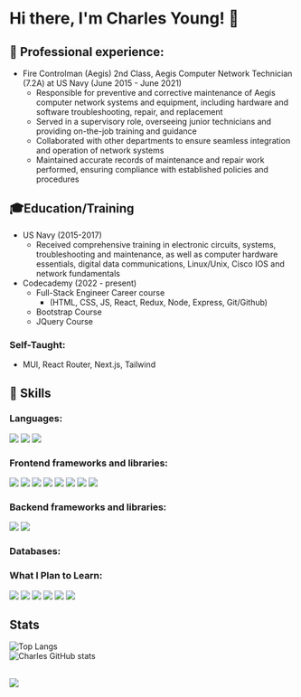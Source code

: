 # Hi there, I'm Charles Young! 👋

## 💼 Professional experience:
- Fire Controlman (Aegis) 2nd Class, Aegis Computer Network Technician (7.2A) at US Navy (June 2015 - June 2021)
  - Responsible for preventive and corrective maintenance of Aegis computer network systems and equipment, including hardware and software troubleshooting, repair, and replacement
  - Served in a supervisory role, overseeing junior technicians and providing on-the-job training and guidance
  - Collaborated with other departments to ensure seamless integration and operation of network systems
  - Maintained accurate records of maintenance and repair work performed, ensuring compliance with established policies and procedures

## 🎓Education/Training
 - US Navy (2015-2017) 
   - Received comprehensive training in electronic circuits, systems, troubleshooting and maintenance, as well as computer hardware essentials, digital data communications, Linux/Unix, Cisco IOS and network fundamentals
 - Codecademy (2022 - present)
   - Full-Stack Engineer Career course
      - (HTML, CSS, JS, React, Redux, Node, Express, Git/Github)
   - Bootstrap Course
   - JQuery Course

### Self-Taught:
 - MUI, React Router, Next.js, Tailwind

## 🚀 Skills

### Languages:
<p>
 <img src="https://img.shields.io/badge/HTML5-E34F26?style=for-the-badge&logo=html5&logoColor=white" />
 <img src="https://img.shields.io/badge/CSS3-1572B6?style=for-the-badge&logo=css3&logoColor=white" />
 <img src="https://img.shields.io/badge/JavaScript-323330?style=for-the-badge&logo=javascript&logoColor=F7DF1E" />
 </p>
 
 ### Frontend frameworks and libraries:
 <p>
   <img src="https://img.shields.io/badge/React-20232A?style=for-the-badge&logo=react&logoColor=61DAFB" />
   <img src="https://img.shields.io/badge/next.js-000000?style=for-the-badge&logo=nextdotjs&logoColor=white" />
   <img src="https://img.shields.io/badge/Redux-593D88?style=for-the-badge&logo=redux&logoColor=white" />
   <img src="https://img.shields.io/badge/React_Router-CA4245?style=for-the-badge&logo=react-router&logoColor=white" />
   <img src="https://img.shields.io/badge/jQuery-0769AD?style=for-the-badge&logo=jquery&logoColor=white" />
   <img src="https://img.shields.io/badge/Tailwind_CSS-38B2AC?style=for-the-badge&logo=tailwind-css&logoColor=white" />
   <img src="https://img.shields.io/badge/Bootstrap-563D7C?style=for-the-badge&logo=bootstrap&logoColor=white" />
   <img src="https://img.shields.io/badge/MUI-%230081CB.svg?style=for-the-badge&logo=mui&logoColor=white" />
</p>

### Backend frameworks and libraries:
<p>
   <img src="https://img.shields.io/badge/Node.js-43853D?style=for-the-badge&logo=node.js&logoColor=white" />
   <img src="https://img.shields.io/badge/Express.js-404D59?style=for-the-badge" />
</p>

### Databases:

### What I Plan to Learn:
<p>
  <img src="https://img.shields.io/badge/PostgreSQL-316192?style=for-the-badge&logo=postgresql&logoColor=white" />
  <img src="https://img.shields.io/badge/MongoDB-4EA94B?style=for-the-badge&logo=mongodb&logoColor=white" />
  <img src="https://img.shields.io/badge/firebase-%23039BE5.svg?style=for-the-badge&logo=firebase" />
  <img src="https://img.shields.io/badge/TypeScript-007ACC?style=for-the-badge&logo=typescript&logoColor=white" />
  <img src="https://img.shields.io/badge/C%23-239120?style=for-the-badge&logo=c-sharp&logoColor=white" />
  <img src="https://img.shields.io/badge/.NET-512BD4?style=for-the-badge&logo=dotnet&logoColor=white" />
</p>

## Stats
![Top Langs](https://github-readme-stats.vercel.app/api/top-langs/?username=Youngpwd&theme=radical)   
![Charles GitHub stats](https://github-readme-stats.vercel.app/api?username=Youngpwd&theme=radical&show_icons=true)

<br>

<img src="https://www.codewars.com/users/Youngpwd/badges/large" />
